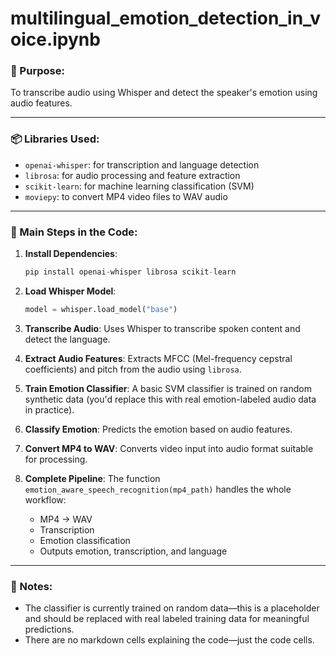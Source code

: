 # multilingual_emotion_detection_in_voice.ipynb

### 🧠 Purpose:

To transcribe audio using Whisper and detect the speaker's emotion using audio features.

---

### 📦 Libraries Used:

* `openai-whisper`: for transcription and language detection
* `librosa`: for audio processing and feature extraction
* `scikit-learn`: for machine learning classification (SVM)
* `moviepy`: to convert MP4 video files to WAV audio

---

### 🔧 Main Steps in the Code:

1. **Install Dependencies**:

   ```python
   pip install openai-whisper librosa scikit-learn
   ```

2. **Load Whisper Model**:

   ```python
   model = whisper.load_model("base")
   ```

3. **Transcribe Audio**:
   Uses Whisper to transcribe spoken content and detect the language.

4. **Extract Audio Features**:
   Extracts MFCC (Mel-frequency cepstral coefficients) and pitch from the audio using `librosa`.

5. **Train Emotion Classifier**:
   A basic SVM classifier is trained on random synthetic data (you'd replace this with real emotion-labeled audio data in practice).

6. **Classify Emotion**:
   Predicts the emotion based on audio features.

7. **Convert MP4 to WAV**:
   Converts video input into audio format suitable for processing.

8. **Complete Pipeline**:
   The function `emotion_aware_speech_recognition(mp4_path)` handles the whole workflow:

   * MP4 → WAV
   * Transcription
   * Emotion classification
   * Outputs emotion, transcription, and language

---

### 📌 Notes:

* The classifier is currently trained on random data—this is a placeholder and should be replaced with real labeled training data for meaningful predictions.
* There are no markdown cells explaining the code—just the code cells.

